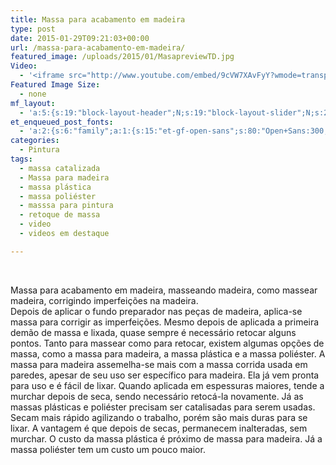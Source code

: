 ```yaml
---
title: Massa para acabamento em madeira
type: post
date: 2015-01-29T09:21:03+00:00
url: /massa-para-acabamento-em-madeira/
featured_image: /uploads/2015/01/MasapreviewTD.jpg
Video:
  - '<iframe src="http://www.youtube.com/embed/9cVW7XAvFyY?wmode=transparent" frameborder="0" width="620" height="380"></iframe>'
Featured Image Size:
  - none
mf_layout:
  - 'a:5:{s:19:"block-layout-header";N;s:19:"block-layout-slider";N;s:22:"block-layout-structure";s:10:"full-width";s:25:"block-layout-left_sidebar";s:12:"blog-sidebar";s:26:"block-layout-right_sidebar";s:12:"blog-sidebar";}'
et_enqueued_post_fonts:
  - 'a:2:{s:6:"family";a:1:{s:15:"et-gf-open-sans";s:80:"Open+Sans:300,300italic,regular,italic,600,600italic,700,700italic,800,800italic";}s:6:"subset";a:2:{i:0;s:5:"latin";i:1;s:9:"latin-ext";}}'
categories:
  - Pintura
tags:
  - massa catalizada
  - Massa para madeira
  - massa plástica
  - massa poliéster
  - masssa para pintura
  - retoque de massa
  - video
  - videos em destaque

---
```

&nbsp;

Massa para acabamento em madeira, masseando madeira, como massear madeira, corrigindo imperfeições na madeira.  
Depois de aplicar o fundo preparador nas peças de madeira, aplica-se massa para corrigir as imperfeições. Mesmo depois de aplicada a primeira demão de massa e lixada, quase sempre é necessário retocar alguns pontos. Tanto para massear como para retocar, existem algumas opções de massa, como a massa para madeira, a massa plástica e a massa poliéster. A massa para madeira assemelha-se mais com a massa corrida usada em paredes, apesar de seu uso ser específico para madeira. Ela já vem pronta para uso e é fácil de lixar. Quando aplicada em espessuras maiores, tende a murchar depois de seca, sendo necessário retocá-la novamente. Já as massas plásticas e poliéster precisam ser catalisadas para serem usadas. Secam mais rápido agilizando o trabalho, porém são mais duras para se lixar. A vantagem é que depois de secas, permanecem inalteradas, sem murchar. O custo da massa plástica é próximo de massa para madeira. Já a massa poliéster tem um custo um pouco maior.